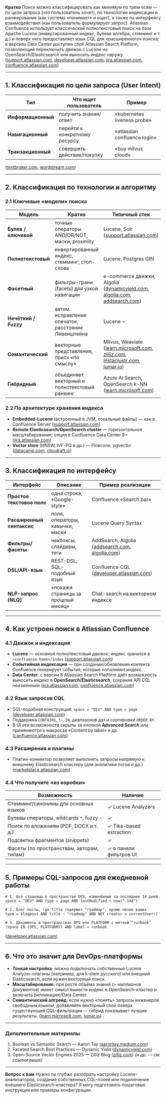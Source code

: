 **Кратко**
Поиск можно классифицировать как минимум по трём осям — по цели запроса (что пользователь хочет), по технологии индексации и ранжирования (как система «понимает» и ищет), а также по интерфейсу взаимодействия (как пользователь формулирует запрос).
Atlassian Confluence использует классический полнотекстовый поиск на базе Apache Lucene (инвертированный индекс, булева алгебра, стемминг и т. д.) и поверх него предоставляет язык CQL для «расширенного» поиска; в версиях Data Center доступен слой Atlassian Search Platform, позволяющий переключить движок с Lucene на OpenSearch/Elasticsearch или выносить индекс наружу. ([support.atlassian.com][1], [developer.atlassian.com][2], [jira.atlassian.com][3], [confluence.atlassian.com][4])

---

## 1. Классификация по цели запроса (User Intent)

| Тип                | Что ищет пользователь         | Пример                       |
| ------------------ | ----------------------------- | ---------------------------- |
| **Информационный** | получить знания/ответ         | «kubernetes liveness probe»  |
| **Навигационный**  | перейти к конкретному ресурсу | «atlassian confluence login» |
| **Транзакционный** | совершить действие/покупку    | «buy milvus cloud»           |

([textbroker.com][5], [wordstream.com][6])

---

## 2. Классификация по технологии и алгоритму

### 2.1 Ключевые «модели» поиска

| Модель               | Кратко                                              | Типичный стек                                                                                         |
| -------------------- | --------------------------------------------------- | ----------------------------------------------------------------------------------------------------- |
| **Булев / ключевой** | точные операторы AND/OR/NOT, маски, proximity       | Lucene, Solr ([support.atlassian.com][1])                                                             |
| **Полнотекстовый**   | инвертированный индекс, стемминг, стоп-слова        | Lucene, Postgres GIN                                                                                  |
| **Фасетный**         | фильтры-грани (facets) для узкой навигации          | e-commerce движки, Algolia ([dynamicyield.com][7], [algolia.com][8], [addsearch.com][9])              |
| **Нечёткий / Fuzzy** | автом. исправление опечаток, расстояние Левенштейна | Lucene \~                                                                                             |
| **Семантический**    | векторные представления, поиск «по смыслу»          | Milvus, Weaviate ([learn.microsoft.com][10], [zilliz.com][11], [instaclustr.com][12], [lumar.io][13]) |
| **Гибридный**        | объединяет векторный и полнотекстовый ранкинг       | Azure AI Search, OpenSearch k-NN ([learn.microsoft.com][10])                                          |

### 2.2 По архитектуре хранения индекса

* **Embedded-Lucene** (встроенный в JVM, локальные файлы) — как в Confluence Server ([support.atlassian.com][1])
* **Remote Elasticsearch/OpenSearch cluster** — горизонтальное масштабирование; опция в Confluence Data Center 8+ ([jira.atlassian.com][3])
* **Vector store** (HNSW, IVF-PQ и др.) — Pinecone, pgvector ([datacamp.com][14], [cloudraft.io][15])

---

## 3. Классификация по интерфейсу

| Интерфейс                  | Описание                           | Пример реализации                                         |
| -------------------------- | ---------------------------------- | --------------------------------------------------------- |
| **Простое текстовое поле** | одна строка, «Google-style»        | Confluence «Search bar»                                   |
| **Расширенный синтаксис**  | поля, операторы, кавычки, маски    | Lucene Query Syntax                                       |
| **Фильтры/фасеты**         | чекбоксы, слайдеры, теги           | AddSearch, Algolia ([addsearch.com][9], [algolia.com][8]) |
| **DSL/API-язык**           | REST-DSL, SQL-подобный язык        | Confluence CQL ([developer.atlassian.com][2])             |
| **NLP-запрос (NLQ)**       | «покажи страницы за прошлый месяц» | Chat-search на векторном индексе                          |

---

## 4. Как устроен поиск в Atlassian Confluence

### 4.1 Движок и индексация

* **Lucene** — основной полнотекстовый движок; индекс хранится в `<confluence-home>/index` ([support.atlassian.com][1])
* **Событийная индексация** — при создании/обновлении контента Confluence генерирует события, которые пополняют индекс.
* **Data Center**: с версии 8 Atlassian Search Platform даёт возможность выносить индекс в **OpenSearch/Elasticsearch**, сохраняя API CQL неизменным ([jira.atlassian.com][3], [confluence.atlassian.com][4])

### 4.2 Язык запросов CQL

* SQL-подобная конструкция: `space = "DEV" AND type = page` ([developer.atlassian.com][2])
* Поддержка `CONTAINS`, `!~`, `IN`, диапазонов дат и сортировки `ORDER BY`.
* В UI эти возможности скрыты за кнопкой **Advanced Search** или применяются в макросах «Content by label» и др. ([confluence.atlassian.com][16])

### 4.3 Расширения и плагины

* Плагин-коннектор позволяет выполнять запросы напрямую к внешнему Elasticsearch кластеру (для аналитики логов и др.) ([marketplace.atlassian.com][17])

### 4.4 Что получите «из коробки»

| Возможность                                | Наличие                 |
| ------------------------------------------ | ----------------------- |
| Стемминг/синонимы для основных языков      | ✓ Lucene Analyzers      |
| Булевы операторы, wildcards `*`, fuzzy `~` | ✓                       |
| Поиск по вложениям (PDF, DOCX и т. д.)     | ✓ Tika-based extraction |
| Подсветка фрагментов (snippets)            | ✓                       |
| Фасеты (по пространствам, авторам, типам)  | ✓ в панели фильтров UI  |

---

## 5. Примеры CQL-запросов для ежедневной работы

```text
# 1. Все страницы в пространстве DEV, изменённые за последние 14 дней
space = "DEV" AND type = page AND lastModified > now("-14d")

# 2. Блог-посты, где title содержит "roadmap", кроме лично ваших
type = blogpost AND title ~ "roadmap" AND NOT creator = currentUser()

# 3. Документы в пространствах OPS или PLATFORM с меткой "runbook"
(space IN (OPS, PLATFORM)) AND label = runbook
```

([developer.atlassian.com][2])

---

## 6. Что это значит для DevOps-платформы

* **Тонкая настройка**: можно подключать собственные Lucene Analyzer-плагины (например, для k-stem русского) или внешний Elasticsearch, если нужен векторный поиск.
* **Масштабирование**: при росте объёма знаний (> миллионов документов) имеет смысл вынести индекс в OpenSearch-кластер и включить репликацию/Data Center.
* **Семантический апгрейд**: если нужно «понять» запросы инженеров свободным языком, добавляйте векторный слой поверх существующей CQL-фильтрации — гибрид показывает лучшие результаты. ([learn.microsoft.com][10], [lumar.io][13])

---

### Дополнительные материалы

1. Boolean vs Semantic Search — Aaron Tay ([aarontay.medium.com][18])
2. Faceted Search Best Practices — Dynamic Yield ([dynamicyield.com][7])
3. Open-Source Vector Engines 2025 — Zilliz Blog ([zilliz.com][11])
   *(и др. — см. ссылки выше)*

---

**Вопрос к вам**
Нужно ли глубже разобрать настройку Lucene-анализаторов, создание собственных CQL-полей или подключение внешнего Elasticsearch-кластера? Я могу подготовить пошаговые инструкции или примеры конфигурации.

[1]: https://support.atlassian.com/confluence/kb/how-to-view-the-contents-of-the-search-index-in-confluence-server-and-data-center/ "How to view the contents of the search index in Confluence Server and Data Center | Confluence | Atlassian Support"
[2]: https://developer.atlassian.com/server/confluence/advanced-searching-using-cql/ "Advanced Searching using CQL"
[3]: https://jira.atlassian.com/browse/CONFSERVER-96112?utm_source=chatgpt.com "Support for Elasticsearch | Confluence Data Center - Jira"
[4]: https://confluence.atlassian.com/adminjiraserver/migrating-from-lucene-to-search-api-1574503524.html?utm_source=chatgpt.com "Migrating from Lucene to Search API - Atlassian Documentation"
[5]: https://www.textbroker.com/types-searches-transactional-navigational-informational?utm_source=chatgpt.com "Types of searches: transactional, navigational, informational"
[6]: https://www.wordstream.com/blog/ws/2012/12/10/three-types-of-search-queries?utm_source=chatgpt.com "The 3 Types of Search Queries & How You Should Target Them"
[7]: https://www.dynamicyield.com/glossary/faceted-search/?utm_source=chatgpt.com "Faceted Search Definition, Examples & Best Practices - Dynamic Yield"
[8]: https://www.algolia.com/blog/ux/faceted-search-an-overview?utm_source=chatgpt.com "Faceted Search: An Overview - Algolia"
[9]: https://www.addsearch.com/blog/faceted-search/?utm_source=chatgpt.com "What is Faceted Search? Examples and Explanation - AddSearch"
[10]: https://learn.microsoft.com/en-us/azure/search/search-what-is-an-index "Search index overview - Azure AI Search | Microsoft Learn"
[11]: https://zilliz.com/blog/top-5-open-source-vector-search-engines?utm_source=chatgpt.com "Top 5 Open Source Vector Search Engines in 2025 - Zilliz blog"
[12]: https://www.instaclustr.com/education/vector-database/vector-search-vs-semantic-search-4-key-differences-and-how-to-choose/?utm_source=chatgpt.com "Vector search vs semantic search: 4 key differences and how to ..."
[13]: https://www.lumar.io/blog/best-practice/semantic-search-explained-vector-models-impact-on-seo/?utm_source=chatgpt.com "Semantic Search Explained: Vector Models' Impact on SEO Today"
[14]: https://www.datacamp.com/blog/the-top-5-vector-databases?utm_source=chatgpt.com "The 7 Best Vector Databases in 2025 - DataCamp"
[15]: https://www.cloudraft.io/blog/top-5-vector-databases?utm_source=chatgpt.com "Top 5 Vector Databases in 2025 - CloudRaft"
[16]: https://confluence.atlassian.com/display/DOC/Confluence%2BSearch%2BFields?utm_source=chatgpt.com "Confluence Search Fields - Atlassian Documentation"
[17]: https://marketplace.atlassian.com/apps/1234440/connector-for-elasticsearch-and-confluence?utm_source=chatgpt.com "Connector for Elasticsearch and Confluence - Atlassian Marketplace"
[18]: https://aarontay.medium.com/boolean-vs-keyword-lexical-search-vs-semantic-keeping-things-straight-95eb503b48f5?utm_source=chatgpt.com "Boolean vs Keyword/Lexical search vs Semantic — keeping things ..."
